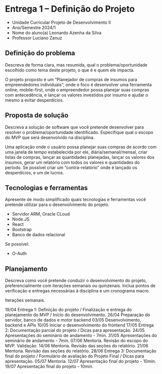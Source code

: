 # Entrega 1 – Definição do Projeto

* Unidade Curricular Projeto de Desenvolvimento II
* Ano/Semestre 2024/1
* Nome do aluno(a) Leonardo Azenha da Silva
* Professor Luciano Zanuz

## Definição do problema

Descreva de forma clara, mas resumida, qual o problema/oportunidade escolhido como tema deste projeto, o que é e quem ele impacta.

O projeto proposto é um “Planejador de compras de insumos para empreendedores individuais”, onde o foco é desenvolver uma ferramenta online, mobile-first, onde o empreendedor possa planejar suas compras com antecedência, e lançar os valores investidos por insumo e ajudar o mesmo a evitar desperdícios.

## Proposta de solução

Descreva a solução de software que você pretende desenvolver para resolver o problema/oportunidade identificado. Especifique qual o escopo do MVP que será desenvolvido na disciplina.

Uma aplicação onde o usuário possa planejar suas compras de acordo com uma janela de tempo estabelecida por ele, diária/semanal/mensal, criar listas de compras, lançar as quantidades planejadas, lançar os valores dos insumos, gerar um relatório com todos os valores e quantidades do período. Se possível criar um “contra-relatório” onde é lançado os desperdícios, e um de lucros.

## Tecnologias e ferramentas

Apresente de modo simplificado quais tecnologias e ferramentas você pretende utilizar para o desenvolvimento do projeto.

* Servidor ARM, Oracle CLoud
* Node.JS
* React
* Bootstrap
* Banco de dados relacional

Se possível:

* O-Auth

## Planejamento

Descreva como você pretende conduzir o desenvolvimento do projeto, preferencialmente com iterações semanais ou quinzenais. Inclua pontos de verificação e entregas necessárias à disciplina e um cronograma macro.

Iterações semanais.

19/04	Entrega 1: Definição do projeto / Finalização e entrega do planejamento do MVP / Início do desenvolvimento. 
26/04	Preparação do servidor, banco de dados e motor backend
03/05	Desenvolvimento, backend e APIs
10/05	Iniciar o desenvolvimento do frontend
17/05	Entrega 2: Documentação parcial do projeto / Dicas para apresentação.
24/05	Apresentações do seminário de andamento - 7min.
31/05	Apresentações do seminário de andamento - 7min.
07/06	Mentoria. Revisão do escopo do MVP. Validação.
14/06	Mentoria. Revisão das seções do relatório.
21/06	Mentoria. Revisão das seções do relatório.
28/06	Entrega 3: Documentação final do projeto / Formulário de avaliação do Projeto Final / Dicas para apresentação.
05/07	Mentoria.
12/07	Apresentação final do projeto - 10min.
19/07	Apresentação final do projeto - 10min.